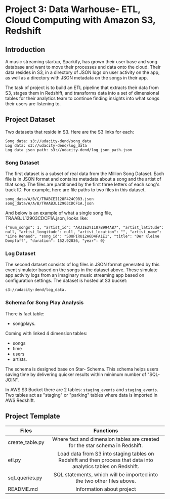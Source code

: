 # Project 3: Data Warhouse- ETL, Cloud Computing with Amazon S3, Redshift 

## Introduction
A music streaming startup, Sparkify, has grown their user base and song database and want to move their processes and data onto the cloud. Their data resides in S3, in a directory of JSON logs on user activity on the app, as well as a directory with JSON metadata on the songs in their app.

The task of project is to build an ETL pipeline that extracts their data from S3, stages them in Redshift, and transforms data into a set of dimensional tables for their analytics team to continue finding insights into what songs their users are listening to.


## Project Dataset

Two datasets that reside in S3. Here are the S3 links for each:

```
Song data: s3://udacity-dend/song_data
Log data: s3://udacity-dend/log_data
Log data json path: s3://udacity-dend/log_json_path.json

```
### Song Dataset

The first dataset is a subset of real data from the Million Song Dataset. Each file is in JSON format and contains metadata about a song and the artist of that song. The files are partitioned by the first three letters of each song's track ID. For example, here are file paths to two files in this dataset.

```
song_data/A/B/C/TRABCEI128F424C983.json
song_data/A/A/B/TRAABJL12903CDCF1A.json
```

And below is an example of what a single song file, TRAABJL12903CDCF1A.json, looks like: 

```
{"num_songs": 1, "artist_id": "ARJIE2Y1187B994AB7", "artist_latitude": null, "artist_longitude": null, "artist_location": "", "artist_name": "Line Renaud", "song_id": "SOUPIRU12A6D4FA1E1", "title": "Der Kleine Dompfaff", "duration": 152.92036, "year": 0}
```

### Log Dataset

The second dataset consists of log files in JSON format generated by this event simulator based on the songs in the dataset above. These simulate app activity logs from an imaginary music streaming app based on configuration settings. The dataset is hosted at S3 bucket:

```
s3://udacity-dend/log_data.
```
### Schema for Song Play Analysis

There is fact table: 
* songplays.

Coming with linked 4 dimension tables: 
* songs 
* time 
* users
* artists.

The schema is designed base on Star- Schema. This schema helps users saving time by delivering quicker results within minimum number of "SQL-JOIN". 

In AWS S3 Bucket there are 2 tables: `staging_events` and `staging_events`. Two tables act as "staging" or "parking" tables where data is imported in AWS Redshift.



## Project Template

| Files  | Functions |
| ------------- |:-------------:|
|create_table.py     | Where  fact and dimension tables are created for the star schema in Redshift.     |
| etl.py      |  Load data from S3 into staging tables on Redshift and then process that data into analytics tables on Redshift.    |
| sql_queries.py      |  SQL statements, which will be imported into the two other files above.|
| README.md| Information about project   |
